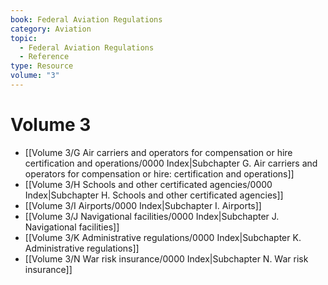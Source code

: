 ```yaml
---
book: Federal Aviation Regulations
category: Aviation
topic:
  - Federal Aviation Regulations
  - Reference
type: Resource
volume: "3"
---
```

# Volume 3

- [[Volume 3/G Air carriers and operators for compensation or hire  certification and operations/0000 Index|Subchapter G. Air carriers and operators for compensation or hire: certification and operations]]
- [[Volume 3/H Schools and other certificated agencies/0000 Index|Subchapter H. Schools and other certificated agencies]]
- [[Volume 3/I Airports/0000 Index|Subchapter I. Airports]]
- [[Volume 3/J Navigational facilities/0000 Index|Subchapter J. Navigational facilities]]
- [[Volume 3/K Administrative regulations/0000 Index|Subchapter K. Administrative regulations]]
- [[Volume 3/N War risk insurance/0000 Index|Subchapter N. War risk insurance]]